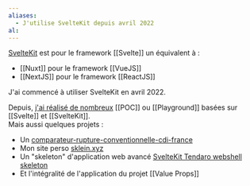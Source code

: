 ```yaml
---
aliases:
  - J'utilise SvelteKit depuis avril 2022
al:
---
```

[SvelteKit](https://kit.svelte.dev/) est pour le framework [[Svelte]] un équivalent à :

- [[Nuxt]] pour le framework [[VueJS]]
- [[NextJS]] pour le framework [[ReactJS]]

J'ai commencé à utiliser SvelteKit en avril 2022.

Depuis, [j'ai réalisé de nombreux](https://github.com/stephane-klein?tab=repositories&q=&type=&language=svelte&sort=) [[POC]] ou [[Playground]] basées sur [[Svelte]] et [[SvelteKit]].  
Mais aussi quelques projets :

- Un [comparateur-rupture-conventionnelle-cdi-france](https://github.com/stephane-klein/comparateur-rupture-conventionnelle-cdi-france)
- Mon site perso [sklein.xyz](https://github.com/stephane-klein/sklein.xyz)
- Un "skeleton" d'application web avancé [SvelteKit Tendaro webshell skeleton](https://github.com/stephane-klein/sveltekit-tendaro-webshell-skeleton)
- Et l'intégralité de l'application du projet [[Value Props]]